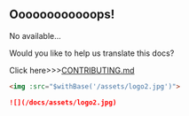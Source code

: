 ## Oooooooooooops!

No available...

Would you like to help us translate this docs?

Click here>>>[CONTRIBUTING.md](https://ravenfieldcommunity.github.io/docs/cn/CONTRIBUTING.html#%E7%B4%A2%E5%BC%95)

```md
<img :src="$withBase('/assets/logo2.jpg')">

![](/docs/assets/logo2.jpg)
```
